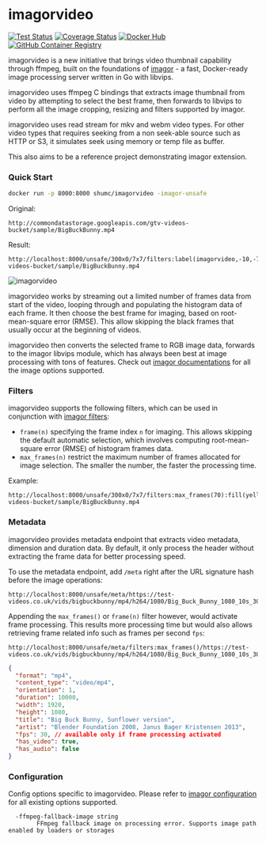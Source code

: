 # imagorvideo

[![Test Status](https://github.com/cshum/imagorvideo/workflows/test/badge.svg)](https://github.com/cshum/imagorvideo/actions/workflows/test.yml)
[![Coverage Status](https://img.shields.io/coveralls/github/cshum/imagorvideo)](https://coveralls.io/github/cshum/imagorvideo?branch=master)
[![Docker Hub](https://img.shields.io/badge/docker-shumc/imagorvideo-blue.svg)](https://hub.docker.com/r/shumc/imagorvideo/)
[![GitHub Container Registry](https://ghcr-badge.herokuapp.com/cshum/imagorvideo/latest_tag?trim=major&label=ghcr.io&ignore=next,master&color=%23007ec6)](https://github.com/cshum/imagorvideo/pkgs/container/imagorvideo)

imagorvideo is a new initiative that brings video thumbnail capability through ffmpeg, built on the foundations of [imagor](https://github.com/cshum/imagor) - a fast, Docker-ready image processing server written in Go with libvips.

imagorvideo uses ffmpeg C bindings that extracts image thumbnail from video by attempting to select the best frame, then forwards to libvips to perform all the image cropping, resizing and filters supported by imagor.

imagorvideo uses read stream for mkv and webm video types. For other video types that requires seeking from a non seek-able source such as HTTP or S3, it simulates seek using memory or temp file as buffer.

This also aims to be a reference project demonstrating imagor extension.

### Quick Start

```bash
docker run -p 8000:8000 shumc/imagorvideo -imagor-unsafe
```

Original:
```
http://commondatastorage.googleapis.com/gtv-videos-bucket/sample/BigBuckBunny.mp4
```

Result:
```
http://localhost:8000/unsafe/300x0/7x7/filters:label(imagorvideo,-10,-7,20,yellow):fill(yellow)/http://commondatastorage.googleapis.com/gtv-videos-bucket/sample/BigBuckBunny.mp4
```

![imagorvideo](https://raw.githubusercontent.com/cshum/imagorvideo/master/testdata/demo.jpg)

imagorvideo works by streaming out a limited number of frames data from start of the video, looping through and populating the histogram data of each frame. It then choose the best frame for imaging, based on root-mean-square error (RMSE). This allow skipping the black frames that usually occur at the beginning of videos. 

imagorvideo then converts the selected frame to RGB image data, forwards to the imagor libvips module, which has always been best at image processing with tons of features. Check out [imagor documentations](https://github.com/cshum/imagor#image-endpoint) for all the image options supported.

### Filters

imagorvideo supports the following filters, which can be used in conjunction with [imagor filters](https://github.com/cshum/imagor#filters):

- `frame(n)` specifying the frame index `n` for imaging. This allows skipping the default automatic selection, which involves computing root-mean-square error (RMSE) of histogram frames data.
- `max_frames(n)` restrict the maximum number of frames allocated for image selection. The smaller the number, the faster the processing time.

Example:
```
http://localhost:8000/unsafe/300x0/7x7/filters:max_frames(70):fill(yellow)/http://commondatastorage.googleapis.com/gtv-videos-bucket/sample/BigBuckBunny.mp4
```

### Metadata

imagorvideo provides metadata endpoint that extracts video metadata, dimension and duration data. By default, it only process the header without extracting the frame data for better processing speed.

To use the metadata endpoint, add `/meta` right after the URL signature hash before the image operations:

```
http://localhost:8000/unsafe/meta/https://test-videos.co.uk/vids/bigbuckbunny/mp4/h264/1080/Big_Buck_Bunny_1080_10s_30MB.mp4
```
Appending the `max_frames()` or `frame(n)` filter however, would activate frame processing. This results more processing time but would also allows retrieving frame related info such as frames per second `fps`:

```
http://localhost:8000/unsafe/meta/filters:max_frames()/https://test-videos.co.uk/vids/bigbuckbunny/mp4/h264/1080/Big_Buck_Bunny_1080_10s_30MB.mp4
```

```json
{
  "format": "mp4",
  "content_type": "video/mp4",
  "orientation": 1,
  "duration": 10000,
  "width": 1920,
  "height": 1080,
  "title": "Big Buck Bunny, Sunflower version",
  "artist": "Blender Foundation 2008, Janus Bager Kristensen 2013",
  "fps": 30, // available only if frame processing activated
  "has_video": true,
  "has_audio": false
}
```


### Configuration

Config options specific to imagorvideo. Please refer to [imagor configuration](https://github.com/cshum/imagor#configuration) for all existing options supported.

```
  -ffmpeg-fallback-image string
        FFmpeg fallback image on processing error. Supports image path enabled by loaders or storages
```


